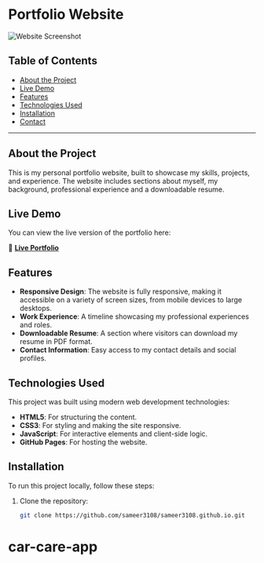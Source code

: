 # Portfolio Website

![Website Screenshot](./images/port.png)

## Table of Contents

- [About the Project](#about-the-project)
- [Live Demo](#live-demo)
- [Features](#features)
- [Technologies Used](#technologies-used)
- [Installation](#installation)
- [Contact](#contact)

---

## About the Project

This is my personal portfolio website, built to showcase my skills, projects, and experience. The website includes sections about myself, my background, professional experience and a downloadable resume.

## Live Demo

You can view the live version of the portfolio here:

🔗 [**Live Portfolio**](https://sameer3108.github.io/sameer3108.github.io/)

## Features

- **Responsive Design**: The website is fully responsive, making it accessible on a variety of screen sizes, from mobile devices to large desktops.
- **Work Experience**: A timeline showcasing my professional experiences and roles.
- **Downloadable Resume**: A section where visitors can download my resume in PDF format.
- **Contact Information**: Easy access to my contact details and social profiles.

## Technologies Used

This project was built using modern web development technologies:

- **HTML5**: For structuring the content.
- **CSS3**: For styling and making the site responsive.
- **JavaScript**: For interactive elements and client-side logic.
- **GitHub Pages**: For hosting the website.

## Installation

To run this project locally, follow these steps:

1. Clone the repository:
   ```bash
   git clone https://github.com/sameer3108/sameer3108.github.io.git
# car-care-app

